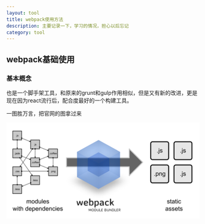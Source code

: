 ```yaml
---
layout: tool
title: webpack使用方法
description: 主要记录一下，学习的情况，担心以后忘记
category: tool
---
```


## webpack基础使用

### 基本概念
也是一个脚手架工具，和原来的grunt和gulp作用相似，但是又有新的改进，更是现在因为react流行后，配合度最好的一个构建工具。

一图胜万言，把官网的图拿过来

![webpack](https://raw.githubusercontent.com/juzipi/blog/gh-pages/_posts/tool/webpack.png)

